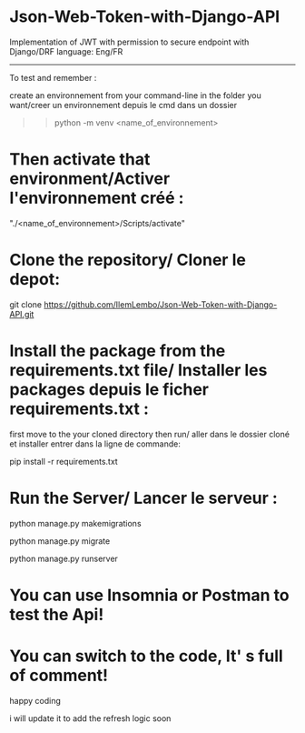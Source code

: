 # Json-Web-Token-with-Django-API
Implementation of JWT with permission to secure endpoint with Django/DRF
language: Eng/FR

-------------------------------------------------------------------------

To test and remember : 

create an environnement from your command-line in the folder you want/creer un environnement depuis le cmd dans un dossier

>> python -m venv <name_of_environnement>

# Then activate that environment/Activer l'environnement créé : 
"./<name_of_environnement>/Scripts/activate"

# Clone the repository/ Cloner le depot:
git clone https://github.com/IlemLembo/Json-Web-Token-with-Django-API.git

# Install the package from the requirements.txt file/ Installer les packages depuis le ficher requirements.txt :

first move to the your cloned directory then run/ aller dans le dossier cloné et installer entrer dans la ligne de commande:

pip install -r requirements.txt

# Run the Server/ Lancer le serveur :

python manage.py makemigrations

python manage.py migrate

python manage.py runserver


# You can use Insomnia or Postman to test the Api!
# You can switch to the code, It' s full of comment!

happy coding

i will update it to add the refresh logic soon
